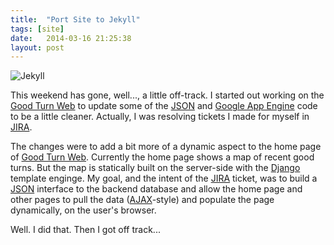 ```yaml
---
title:  "Port Site to Jekyll"
tags: [site]
date:   2014-03-16 21:25:38
layout: post
---
```

![Jekyll](http://jekyllrb.com/img/logo-2x.png)

This weekend has gone, well..., a little off-track. I started out working on the
[Good Turn Web][1] to update some of the [JSON][4] and [Google App Engine][3] code to be a little
cleaner. Actually, I was resolving tickets I made for myself in [JIRA][2].

The changes were to add a bit more of a dynamic aspect to the home page of [Good Turn
Web][1]. Currently the home page shows a map of recent good turns. But the map is statically
built on the server-side with the [Django][6] template enginge. My goal, and the intent
of the [JIRA][2] ticket, was to build a [JSON][4] interface to the backend database and allow
the home page and other pages to pull the data ([AJAX][5]-style) and populate the page
dynamically, on the user's browser.

Well. I did that. Then I got off track...

  [1]: http://goodturn.stephenhouser.com
  [2]: https://atlassian.com/jira
  [3]: https://developers.google.com/appengine/
  [4]: http://www.json.org
  [5]: http://en.wikipedia.org/wiki/Ajax_(programming)
  [6]: https://www.djangoproject.com

